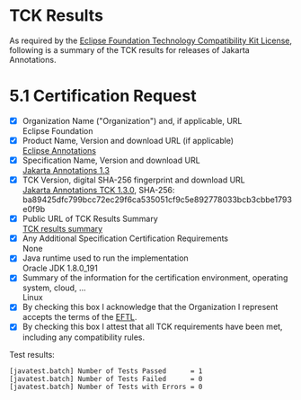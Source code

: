 TCK Results
===========

As required by the
[Eclipse Foundation Technology Compatibility Kit License](https://www.eclipse.org/legal/tck.php),
following is a summary of the TCK results for releases of Jakarta Annotations.

# 5.1 Certification Request

- [x] Organization Name ("Organization") and, if applicable, URL\
  Eclipse Foundation
- [x] Product Name, Version and download URL (if applicable)\
  [Eclipse Annotations](../index.html)
- [x] Specification Name, Version and download URL\
   [Jakarta Annotations 1.3](https://jakarta.ee/specifications/annotations/1.3/)
- [x] TCK Version, digital SHA-256 fingerprint and download URL\
  [Jakarta Annotations TCK 1.3.0](http://download.eclipse.org/ee4j/jakartaee-tck/jakartaee8-eftl/promoted/eclipse-annotations-tck-1.3.0.zip), SHA-256: ba89425dfc799bcc72ec29f6ca535051cf9c5e892778033bcb3cbbe1793e0f9b
- [x] Public URL of TCK Results Summary\
  [TCK results summary](jakarta-annotations-1.3.html)
- [x] Any Additional Specification Certification Requirements\
  None
- [x] Java runtime used to run the implementation\
  Oracle JDK 1.8.0_191
- [x] Summary of the information for the certification environment, operating system, cloud, ...\
  Linux
- [x] By checking this box I acknowledge that the Organization I represent accepts the terms of the [EFTL](https://www.eclipse.org/legal/tck.php).
- [x] By checking this box I attest that all TCK requirements have been met, including any compatibility rules.

Test results:

```
[javatest.batch] Number of Tests Passed      = 1
[javatest.batch] Number of Tests Failed      = 0
[javatest.batch] Number of Tests with Errors = 0
```
